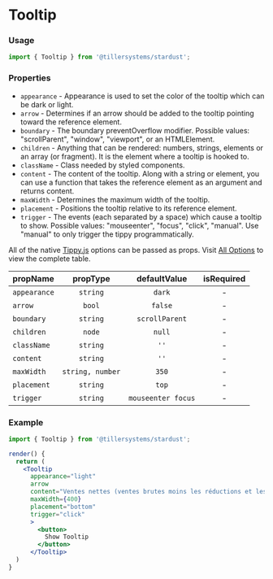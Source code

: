 # Tooltip

### Usage

```jsx
import { Tooltip } from '@tillersystems/stardust';
```

<!-- STORY -->

### Properties

- `appearance` - Appearance is used to set the color of the tooltip which can be dark or light.
- `arrow` - Determines if an arrow should be added to the tooltip pointing toward the reference element.
- `boundary` - The boundary preventOverflow modifier. Possible values: "scrollParent", "window", "viewport", or an HTMLElement.
- `children` - Anything that can be rendered: numbers, strings, elements or an array (or fragment). It is the element where a tooltip is hooked to.
- `className` - Class needed by styled components.
- `content` - The content of the tooltip. Along with a string or element, you can use a function that takes the reference element as an argument and returns content.
- `maxWidth` - Determines the maximum width of the tooltip.
- `placement` - Positions the tooltip relative to its reference element.
- `trigger` - The events (each separated by a space) which cause a tooltip to show. Possible values: "mouseenter", "focus", "click", "manual". Use "manual" to only trigger the tippy programmatically.

All of the native [Tippy.js](https://atomiks.github.io/tippyjs/) options can be passed as props. Visit [All Options](https://atomiks.github.io/tippyjs/all-options/) to view the complete table.

| propName     |     propType     |    defaultValue    | isRequired |
| ------------ | :--------------: | :----------------: | :--------: |
| `appearance` |     `string`     |       `dark`       |     -      |
| `arrow`      |      `bool`      |      `false`       |     -      |
| `boundary`   |     `string`     |   `scrollParent`   |     -      |
| `children`   |      `node`      |       `null`       |     -      |
| `className`  |     `string`     |        `''`        |     -      |
| `content`    |     `string`     |        `''`        |     -      |
| `maxWidth`   | `string, number` |       `350`        |     -      |
| `placement`  |     `string`     |       `top`        |     -      |
| `trigger`    |     `string`     | `mouseenter focus` |     -      |

### Example

```jsx
import { Tooltip } from '@tillersystems/stardust';

render() {
  return (
    <Tooltip
      appearance="light"
      arrow
      content="Ventes nettes (ventes brutes moins les réductions et les annulations) plus les taxes sur la période séléctionnée."
      maxWidth={400}
      placement="bottom"
      trigger="click"
      >
        <button>
          Show Tooltip
        </button>
      </Tooltip>
  )
}
```
